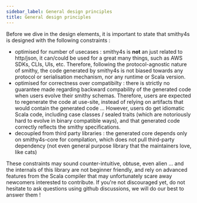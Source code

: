 ```yaml
---
sidebar_label: General design principles 
title: General design principles 
---
```


Before we dive in the design elements, it is important to state that smithy4s is designed with the following constraints : 

* optimised for number of usecases : smithy4s is **not** an just related to http/json, it can/could be used for a great many things, such as AWS SDKs, CLIs, UIs, etc. Therefore, following the protocol-agnostic nature of smithy, the code generated by smithy4s is not biased towards any protocol or serialisation mechanism, nor any runtime or Scala version. 
* optimised for correctness over compatibilty : there is strictly no guarantee made regarding backward compability of the generated code when users evolve their smithy schemas. Therefore, users are expected to regenerate the code at use-site, instead of relying on artifacts that would contain the generated code ... However, users do get idiomatic Scala code, including case classes / sealed traits (which are notoriously hard to evolve in binary compatible ways), and that generated code correctly reflects the smithy specifications. 
* decoupled from third party libraries : the generated core depends only on smithy4s-core for compilation, which does not pull third-party dependency (not even general purpose library that the maintainers love, like cats)

These constraints may sound counter-intuitive, obtuse, even alien ... and the internals of this library are not beginner friendly, and rely on advanced features from the Scala compiler that may unfortunately scare away newcomers interested to contribute. If you're not discouraged yet, do not hesitate to ask questions using github discussions, we will do our best to answer them ! 


